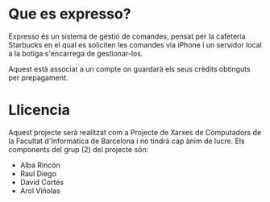 # Que es expresso?

Expresso és un sistema de gestió de comandes, pensat per la cafeteria Starbucks en el qual es soliciten les comandes via iPhone i un servidor local a la botiga s'encarrega de gestionar-los.

Aquest està associat a un compte on guardarà els seus crèdits obtinguts per prepagament.

# Llicencia

Aquest projecte serà realitzat com a Projecte de Xarxes de Computadors de la Facultat d'Informàtica de Barcelona i no tindrà cap ànim de lucre.
Els components del grup (2) del projecte són:

* Alba Rincón
* Raul Diego
* David Cortés
* Arol Viñolas

